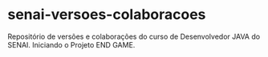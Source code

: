 # senai-versoes-colaboracoes
Repositório de versões e colaborações do curso de Desenvolvedor JAVA do SENAI.
Iniciando o Projeto END GAME. 
